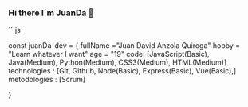 ### Hi there I´m JuanDa 👋


´´´js 

const juanDa-dev = {
fullName ="Juan David Anzola Quiroga"
hobby = "Learn whatever I want"
age = "19" 
code: [JavaScript(Basic), Java(Medium), Python(Medium), CSS3(Medium), HTML(Medium)]
technologies : [Git, Github, Node(Basic), Express(Basic), Vue(Basic),]
metodologies : [Scrum]


} 








<!--
**JuanDa-dev/JuanDa-dev** is a ✨ _special_ ✨ repository because its `README.md` (this file) appears on your GitHub profile.

Here are some ideas to get you started:

- 🔭 I’m currently working on ...
- 🌱 I’m currently learning ...
- 👯 I’m looking to collaborate on ...
- 🤔 I’m looking for help with ...
- 💬 Ask me about ...
- 📫 How to reach me: ...
- 😄 Pronouns: ...
- ⚡ Fun fact: ...
-->
